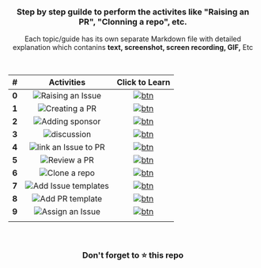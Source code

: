 <div align="center">
<h3>Step by step guilde to perform the activites like "Raising an PR", "Clonning a repo", etc.</h3>
<p>Each topic/guide has its own separate Markdown file with detailed explanation which contanins <b>text, screenshot, screen recording, GIF,</b> Etc</p>
</div>
  
<br>

|#|Activities| Click to Learn |
|:--:|:---:|:--:|
|**0**|![Raising an Issue](https://user-images.githubusercontent.com/51878265/169852403-b93d1002-596f-452c-bbd5-199a3fcd41b2.png)|[![btn](https://user-images.githubusercontent.com/51878265/169855093-fcb5dc91-bf22-4bf3-99f5-d3c972bca19f.png)](pages/How-to/guide/rasing-issue.md)|
|**1**|![Creating a PR](https://user-images.githubusercontent.com/51878265/169852535-2b1a2c78-3e67-4b1a-9289-0728449e9c22.png)|[![btn](https://user-images.githubusercontent.com/51878265/169855093-fcb5dc91-bf22-4bf3-99f5-d3c972bca19f.png)](pages/How-to/guide/creating-pr.md)|
|**2**|![Adding sponsor](https://user-images.githubusercontent.com/51878265/169852640-f9e11484-aacf-4ba2-b5d8-413a0df0377d.png)|[![btn](https://user-images.githubusercontent.com/51878265/169855093-fcb5dc91-bf22-4bf3-99f5-d3c972bca19f.png)](pages/How-to/guide/adding-sponsor.md)|
|**3**|![discussion](https://user-images.githubusercontent.com/51878265/169856151-441be993-6a7d-490b-a24e-cd35a7996e33.png)|[![btn](https://user-images.githubusercontent.com/51878265/169855093-fcb5dc91-bf22-4bf3-99f5-d3c972bca19f.png)](pages/How-to/guide/starting-discussion.md)|
|**4**|![link an Issue to PR](https://user-images.githubusercontent.com/51878265/169856340-869b313e-149c-4d8d-9289-4f455cd106a4.png)|[![btn](https://user-images.githubusercontent.com/51878265/169855093-fcb5dc91-bf22-4bf3-99f5-d3c972bca19f.png)](pages/How-to/guide/linking-issue-with-pr.md)|
|**5**|![Review a PR](https://user-images.githubusercontent.com/51878265/169856416-cb7594f5-2046-4ec8-a7e6-bc004c0aa261.png)|[![btn](https://user-images.githubusercontent.com/51878265/169855093-fcb5dc91-bf22-4bf3-99f5-d3c972bca19f.png)](pages/How-to/guide/reviewing-pr.md)|
|**6**|![Clone a repo](https://user-images.githubusercontent.com/51878265/169856500-cd553626-7ffc-4376-920d-f52aaf98efdc.png)|[![btn](https://user-images.githubusercontent.com/51878265/169855093-fcb5dc91-bf22-4bf3-99f5-d3c972bca19f.png)](pages/How-to/guide/adding-issue-template.md)|
|**7**|![Add Issue templates](https://user-images.githubusercontent.com/51878265/169856587-06204a57-2d75-4b0e-aa23-9c87440eefdd.png)|[![btn](https://user-images.githubusercontent.com/51878265/169855093-fcb5dc91-bf22-4bf3-99f5-d3c972bca19f.png)](pages/How-to/guide/adding-issue-template.md)|
|**8**|![Add PR template](https://user-images.githubusercontent.com/51878265/169856675-1d6a68e7-599b-4b2f-b99f-d6b59db9c80b.png)|[![btn](https://user-images.githubusercontent.com/51878265/169855093-fcb5dc91-bf22-4bf3-99f5-d3c972bca19f.png)](pages/How-to/guide/adding-pr-template.md)|
|**9**|![Assign an Issue](https://user-images.githubusercontent.com/51878265/169856762-eeb5ce9c-cd38-4fce-8aa9-3ce0dfc40e1f.png)|[![btn](https://user-images.githubusercontent.com/51878265/169855093-fcb5dc91-bf22-4bf3-99f5-d3c972bca19f.png)](pages/How-to/guide/assigning-issue.md)|
||||


<br>
<h3 align = "center">Don't forget to ⭐ this repo<h3>
